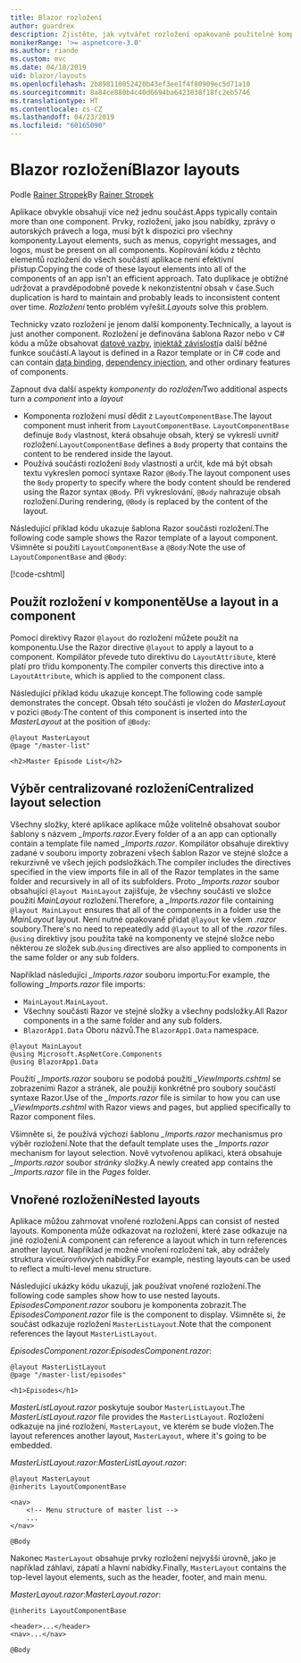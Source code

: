 ```yaml
---
title: Blazor rozložení
author: guardrex
description: Zjistěte, jak vytvářet rozložení opakovaně použitelné komponenty pro Blazor aplikace.
monikerRange: '>= aspnetcore-3.0'
ms.author: riande
ms.custom: mvc
ms.date: 04/18/2019
uid: blazor/layouts
ms.openlocfilehash: 2b898110052420b43ef3ee1f4f80909ec5d71a10
ms.sourcegitcommit: 8a84ce880b4c40d6694ba6423038f18fc2eb5746
ms.translationtype: HT
ms.contentlocale: cs-CZ
ms.lasthandoff: 04/23/2019
ms.locfileid: "60165090"
---
```

# <a name="blazor-layouts"></a><span data-ttu-id="91cd4-103">Blazor rozložení</span><span class="sxs-lookup"><span data-stu-id="91cd4-103">Blazor layouts</span></span>

<span data-ttu-id="91cd4-104">Podle [Rainer Stropek](https://www.timecockpit.com)</span><span class="sxs-lookup"><span data-stu-id="91cd4-104">By [Rainer Stropek](https://www.timecockpit.com)</span></span>

<span data-ttu-id="91cd4-105">Aplikace obvykle obsahují více než jednu součást.</span><span class="sxs-lookup"><span data-stu-id="91cd4-105">Apps typically contain more than one component.</span></span> <span data-ttu-id="91cd4-106">Prvky, rozložení, jako jsou nabídky, zprávy o autorských právech a loga, musí být k dispozici pro všechny komponenty.</span><span class="sxs-lookup"><span data-stu-id="91cd4-106">Layout elements, such as menus, copyright messages, and logos, must be present on all components.</span></span> <span data-ttu-id="91cd4-107">Kopírování kódu z těchto elementů rozložení do všech součástí aplikace není efektivní přístup.</span><span class="sxs-lookup"><span data-stu-id="91cd4-107">Copying the code of these layout elements into all of the components of an app isn't an efficient approach.</span></span> <span data-ttu-id="91cd4-108">Tato duplikace je obtížné udržovat a pravděpodobně povede k nekonzistentní obsah v čase.</span><span class="sxs-lookup"><span data-stu-id="91cd4-108">Such duplication is hard to maintain and probably leads to inconsistent content over time.</span></span> <span data-ttu-id="91cd4-109">*Rozložení* tento problém vyřešit.</span><span class="sxs-lookup"><span data-stu-id="91cd4-109">*Layouts* solve this problem.</span></span>

<span data-ttu-id="91cd4-110">Technicky vzato rozložení je jenom další komponenty.</span><span class="sxs-lookup"><span data-stu-id="91cd4-110">Technically, a layout is just another component.</span></span> <span data-ttu-id="91cd4-111">Rozložení je definována šablona Razor nebo v C# kódu a může obsahovat [datové vazby](xref:blazor/components#data-binding), [injektáž závislostí](xref:blazor/dependency-injection)a další běžné funkce součástí.</span><span class="sxs-lookup"><span data-stu-id="91cd4-111">A layout is defined in a Razor template or in C# code and can contain [data binding](xref:blazor/components#data-binding), [dependency injection](xref:blazor/dependency-injection), and other ordinary features of components.</span></span>

<span data-ttu-id="91cd4-112">Zapnout dva další aspekty *komponenty* do *rozložení*</span><span class="sxs-lookup"><span data-stu-id="91cd4-112">Two additional aspects turn a *component* into a *layout*</span></span>

* <span data-ttu-id="91cd4-113">Komponenta rozložení musí dědit z `LayoutComponentBase`.</span><span class="sxs-lookup"><span data-stu-id="91cd4-113">The layout component must inherit from `LayoutComponentBase`.</span></span> <span data-ttu-id="91cd4-114">`LayoutComponentBase` definuje `Body` vlastnost, která obsahuje obsah, který se vykreslí uvnitř rozložení.</span><span class="sxs-lookup"><span data-stu-id="91cd4-114">`LayoutComponentBase` defines a `Body` property that contains the content to be rendered inside the layout.</span></span>
* <span data-ttu-id="91cd4-115">Používá součásti rozložení `Body` vlastnosti a určit, kde má být obsah textu vykreslen pomocí syntaxe Razor `@Body`.</span><span class="sxs-lookup"><span data-stu-id="91cd4-115">The layout component uses the `Body` property to specify where the body content should be rendered using the Razor syntax `@Body`.</span></span> <span data-ttu-id="91cd4-116">Při vykreslování, `@Body` nahrazuje obsah rozložení.</span><span class="sxs-lookup"><span data-stu-id="91cd4-116">During rendering, `@Body` is replaced by the content of the layout.</span></span>

<span data-ttu-id="91cd4-117">Následující příklad kódu ukazuje šablona Razor součásti rozložení.</span><span class="sxs-lookup"><span data-stu-id="91cd4-117">The following code sample shows the Razor template of a layout component.</span></span> <span data-ttu-id="91cd4-118">Všimněte si použití `LayoutComponentBase` a `@Body`:</span><span class="sxs-lookup"><span data-stu-id="91cd4-118">Note the use of `LayoutComponentBase` and `@Body`:</span></span>

[!code-cshtml[](layouts/sample_snapshot/3.x/MasterLayout.razor)]

## <a name="use-a-layout-in-a-component"></a><span data-ttu-id="91cd4-119">Použít rozložení v komponentě</span><span class="sxs-lookup"><span data-stu-id="91cd4-119">Use a layout in a component</span></span>

<span data-ttu-id="91cd4-120">Pomocí direktivy Razor `@layout` do rozložení můžete použít na komponentu.</span><span class="sxs-lookup"><span data-stu-id="91cd4-120">Use the Razor directive `@layout` to apply a layout to a component.</span></span> <span data-ttu-id="91cd4-121">Kompilátor převede tuto direktivu do `LayoutAttribute`, které platí pro třídu komponenty.</span><span class="sxs-lookup"><span data-stu-id="91cd4-121">The compiler converts this directive into a `LayoutAttribute`, which is applied to the component class.</span></span>

<span data-ttu-id="91cd4-122">Následující příklad kódu ukazuje koncept.</span><span class="sxs-lookup"><span data-stu-id="91cd4-122">The following code sample demonstrates the concept.</span></span> <span data-ttu-id="91cd4-123">Obsah této součásti je vložen do *MasterLayout* v pozici `@Body`:</span><span class="sxs-lookup"><span data-stu-id="91cd4-123">The content of this component is inserted into the *MasterLayout* at the position of `@Body`:</span></span>

```cshtml
@layout MasterLayout
@page "/master-list"

<h2>Master Episode List</h2>
```

## <a name="centralized-layout-selection"></a><span data-ttu-id="91cd4-124">Výběr centralizované rozložení</span><span class="sxs-lookup"><span data-stu-id="91cd4-124">Centralized layout selection</span></span>

<span data-ttu-id="91cd4-125">Všechny složky, které aplikace aplikace může volitelně obsahovat soubor šablony s názvem *_Imports.razor*.</span><span class="sxs-lookup"><span data-stu-id="91cd4-125">Every folder of a an app can optionally contain a template file named *_Imports.razor*.</span></span> <span data-ttu-id="91cd4-126">Kompilátor obsahuje direktivy zadané v souboru importy zobrazení všech šablon Razor ve stejné složce a rekurzivně ve všech jejích podsložkách.</span><span class="sxs-lookup"><span data-stu-id="91cd4-126">The compiler includes the directives specified in the view imports file in all of the Razor templates in the same folder and recursively in all of its subfolders.</span></span> <span data-ttu-id="91cd4-127">Proto *_Imports.razor* soubor obsahující `@layout MainLayout` zajišťuje, že všechny součásti ve složce použití *MainLayout* rozložení.</span><span class="sxs-lookup"><span data-stu-id="91cd4-127">Therefore, a *_Imports.razor* file containing `@layout MainLayout` ensures that all of the components in a folder use the *MainLayout* layout.</span></span> <span data-ttu-id="91cd4-128">Není nutné opakovaně přidat `@layout` ke všem *.razor* soubory.</span><span class="sxs-lookup"><span data-stu-id="91cd4-128">There's no need to repeatedly add `@layout` to all of the *.razor* files.</span></span> <span data-ttu-id="91cd4-129">`@using` direktivy jsou použita také na komponenty ve stejné složce nebo některou ze složek sub.</span><span class="sxs-lookup"><span data-stu-id="91cd4-129">`@using` directives are also applied to components in the same folder or any sub folders.</span></span>

<span data-ttu-id="91cd4-130">Například následující *_Imports.razor* souboru importu:</span><span class="sxs-lookup"><span data-stu-id="91cd4-130">For example, the following *_Imports.razor* file imports:</span></span>

* <span data-ttu-id="91cd4-131">`MainLayout`.</span><span class="sxs-lookup"><span data-stu-id="91cd4-131">`MainLayout`.</span></span>
* <span data-ttu-id="91cd4-132">Všechny součásti Razor ve stejné složky a všechny podsložky.</span><span class="sxs-lookup"><span data-stu-id="91cd4-132">All Razor components in a the same folder and any sub folders.</span></span>
* <span data-ttu-id="91cd4-133">`BlazorApp1.Data` Oboru názvů.</span><span class="sxs-lookup"><span data-stu-id="91cd4-133">The `BlazorApp1.Data` namespace.</span></span>
 
```cshtml
@layout MainLayout
@using Microsoft.AspNetCore.Components
@using BlazorApp1.Data
```

<span data-ttu-id="91cd4-134">Použití *_Imports.razor* souboru se podobá použití *_ViewImports.cshtml* se zobrazeními Razor a stránek, ale použijí konkrétně pro soubory součástí syntaxe Razor.</span><span class="sxs-lookup"><span data-stu-id="91cd4-134">Use of the *_Imports.razor* file is similar to how you can use *_ViewImports.cshtml* with Razor views and pages, but applied specifically to Razor component files.</span></span>

<span data-ttu-id="91cd4-135">Všimněte si, že používá výchozí šablonu *_Imports.razor* mechanismus pro výběr rozložení.</span><span class="sxs-lookup"><span data-stu-id="91cd4-135">Note that the default template uses the *_Imports.razor* mechanism for layout selection.</span></span> <span data-ttu-id="91cd4-136">Nově vytvořenou aplikaci, která obsahuje *_Imports.razor* soubor *stránky* složky.</span><span class="sxs-lookup"><span data-stu-id="91cd4-136">A newly created app contains the *_Imports.razor* file in the *Pages* folder.</span></span>

## <a name="nested-layouts"></a><span data-ttu-id="91cd4-137">Vnořené rozložení</span><span class="sxs-lookup"><span data-stu-id="91cd4-137">Nested layouts</span></span>

<span data-ttu-id="91cd4-138">Aplikace můžou zahrnovat vnořené rozložení.</span><span class="sxs-lookup"><span data-stu-id="91cd4-138">Apps can consist of nested layouts.</span></span> <span data-ttu-id="91cd4-139">Komponenta může odkazovat na rozložení, které zase odkazuje na jiné rozložení.</span><span class="sxs-lookup"><span data-stu-id="91cd4-139">A component can reference a layout which in turn references another layout.</span></span> <span data-ttu-id="91cd4-140">Například je možné vnoření rozložení tak, aby odrážely struktura víceúrovňových nabídky.</span><span class="sxs-lookup"><span data-stu-id="91cd4-140">For example, nesting layouts can be used to reflect a multi-level menu structure.</span></span>

<span data-ttu-id="91cd4-141">Následující ukázky kódu ukazují, jak používat vnořené rozložení.</span><span class="sxs-lookup"><span data-stu-id="91cd4-141">The following code samples show how to use nested layouts.</span></span> <span data-ttu-id="91cd4-142">*EpisodesComponent.razor* souboru je komponenta zobrazit.</span><span class="sxs-lookup"><span data-stu-id="91cd4-142">The *EpisodesComponent.razor* file is the component to display.</span></span> <span data-ttu-id="91cd4-143">Všimněte si, že součást odkazuje rozložení `MasterListLayout`.</span><span class="sxs-lookup"><span data-stu-id="91cd4-143">Note that the component references the layout `MasterListLayout`.</span></span>

<span data-ttu-id="91cd4-144">*EpisodesComponent.razor*:</span><span class="sxs-lookup"><span data-stu-id="91cd4-144">*EpisodesComponent.razor*:</span></span>

```cshtml
@layout MasterListLayout
@page "/master-list/episodes"

<h1>Episodes</h1>
```

<span data-ttu-id="91cd4-145">*MasterListLayout.razor* poskytuje soubor `MasterListLayout`.</span><span class="sxs-lookup"><span data-stu-id="91cd4-145">The *MasterListLayout.razor* file provides the `MasterListLayout`.</span></span> <span data-ttu-id="91cd4-146">Rozložení odkazuje na jiné rozložení, `MasterLayout`, ve kterém se bude vložen.</span><span class="sxs-lookup"><span data-stu-id="91cd4-146">The layout references another layout, `MasterLayout`, where it's going to be embedded.</span></span>

<span data-ttu-id="91cd4-147">*MasterListLayout.razor*:</span><span class="sxs-lookup"><span data-stu-id="91cd4-147">*MasterListLayout.razor*:</span></span>

```cshtml
@layout MasterLayout
@inherits LayoutComponentBase

<nav>
    <!-- Menu structure of master list -->
    ...
</nav>

@Body
```

<span data-ttu-id="91cd4-148">Nakonec `MasterLayout` obsahuje prvky rozložení nejvyšší úrovně, jako je například záhlaví, zápatí a hlavní nabídky.</span><span class="sxs-lookup"><span data-stu-id="91cd4-148">Finally, `MasterLayout` contains the top-level layout elements, such as the header, footer, and main menu.</span></span>

<span data-ttu-id="91cd4-149">*MasterLayout.razor*:</span><span class="sxs-lookup"><span data-stu-id="91cd4-149">*MasterLayout.razor*:</span></span>

```cshtml
@inherits LayoutComponentBase

<header>...</header>
<nav>...</nav>

@Body
```

